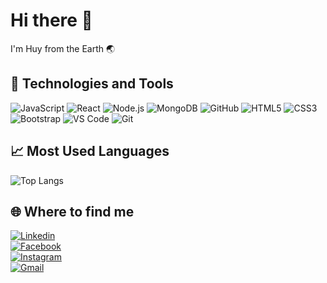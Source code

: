# Hi there 👋
I'm Huy from the Earth 🌏

## 🔧 Technologies and Tools
![JavaScript](https://img.shields.io/badge/-JavaScript-333?style=flat&logo=javascript)
![React](https://img.shields.io/badge/-React-333?style=flat&logo=react)
![Node.js](https://img.shields.io/badge/-Node.js-333?style=flat&logo=node.js)
![MongoDB](https://img.shields.io/badge/-MongoDB-333?style=flat&logo=mongodb)
![GitHub](https://img.shields.io/badge/-GitHub-333?style=flat&logo=github)
![HTML5](https://img.shields.io/badge/-HTML5-333?style=flat&logo=html5)
![CSS3](https://img.shields.io/badge/-CSS3-333?style=flat&logo=css3)
![Bootstrap](https://img.shields.io/badge/-Bootstrap-333?style=flat&logo=bootstrap)
![VS Code](https://img.shields.io/badge/-VS%20Code-333?style=flat&logo=visualstudiocode)
![Git](https://img.shields.io/badge/-Git-333?style=flat&logo=git)

## 📈 Most Used Languages
![Top Langs](https://github-readme-stats.vercel.app/api/top-langs/?username=NguyenHoangHuy1005&layout=compact)

## 🌐 Where to find me
[![Linkedin](https://img.shields.io/badge/-LinkedIn-blue?style=flat&logo=Linkedin)](www.linkedin.com/in/hoang-huy-nguyen-749843367)  
[![Facebook](https://img.shields.io/badge/-Facebook-333?style=flat&logo=facebook)](https://www.facebook.com/nguyen.hoang.huy.998022/)  
[![Instagram](https://img.shields.io/badge/-Instagram-333?style=flat&logo=instagram)](https://www.instagram.com/hyuhyu_105/)  
[![Gmail](https://img.shields.io/badge/-Gmail-D14836?style=flat&logo=gmail&logoColor=white)](mailto:Hoanghuy100503@gmail.com)
